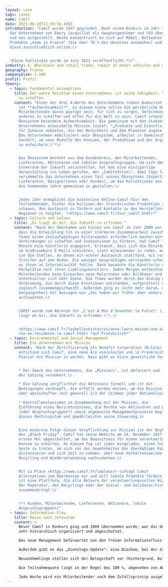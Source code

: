 ```yaml
---
layout: case
tags: cases
name: Camif
date: 2021-06-10T11:39:58.496Z
introduction: "Camif wurde 1947 gegründet. Nach einem Konkurs im Jahr 2008 wurde
  das Unternehmen von Emery Jacquillat als Haupteigentümer und CEO übernommen
  und neu aufgestellt. Heute konzentriert es sich auf Möbel, Bettwaren und
  Produkte „made in France“ (die über 70 % des Umsatzes ausmachen) und vertreibt
  diese ausschließlich online.\r


  *Diese Fallstudie wurde im Juni 2021 veröffentlicht.*\r"
industry: G. Wholesale and retail trade; repair of motor vehicles and motorcycles
geography: France
companySize: 1-100
profit: Profit
theory:
  - topic: Fundamental Assumptions
    title: Der wahre Reichtum eines Unternehmens ist seine Fähigkeit, Verbindungen
      zu schaffen.
    content: "Einer der drei A-Werte des Unternehmens (neben Audazität und Agilität)
      ist **Aufmerksamkeit**. In diesem Sinne sollte die persönliche Haltung der
      Mitarbeitenden davon geprägt sein, für sich zu sorgen, Verbindungen zu
      anderen zu schaffen und offen für die Welt zu sein. Camif schenkt seinem
      Ökosystem besondere Aufmerksamkeit. Die gemeinsam mit den Stakeholdern des
      Unternehmens entwickelte Mission lautet: *„Produkte und Dienstleistungen
      für Zuhause anbieten, die der Menschheit und dem Planeten zugute kommen.
      Das Unternehmen mobilisiert sein Ökosystem, arbeitet in Gemeinschaft und
      handelt, um neue Modelle des Konsums, der Produktion und der Organisation
      zu entwickeln.\"*\r


      Das Ökosystem besteht aus dem Kundenkreis, den Mitarbeitenden,
      Lieferanten, Aktionären und lokalen Anspruchsgruppen. Um sich den
      Innenraum der Zukunft vorzustellen, hat man eine einzigartige
      Veranstaltung ins Leben gerufen, den „Camifathlon\". Zwei Tage lang
      versammelte das Unternehmen einen Teil seines Ökosystems (Expertinnen,
      Lieferanten, Designerinnen oder Kunden), um die Kollektionen von Camif für
      die kommenden Jahre gemeinsam zu gestalten.\r


      Jedes Jahr ermöglicht die kostenlose Online-Camif-Tour den
      Teilnehmenden, hinter die Kulissen der französischen Produktion zu
      schauen, den Austausch zu fördern und Kontakte zu den Herstellern in den
      Regionen zu knüpfen. *<https://www.camif.fr/tour_camif.html>*"
  - topic: Culture and Values
    title: „Es liegt an mir, die Zukunft zu erfinden."
    content: "Nach der Übernahme und Fusion von Camif im Jahr 2009 war dem CEO klar,
      dass die Entwicklung hin zu einer stärkeren Zusammenarbeit zwischen den
      Teams einen zeitaufwändigen Kulturwandel erforderlich machen würde. Um
      Verbindungen zu schaffen und Innovationen zu fördern, hat Camif für drei
      Monate eine Künstlerin engagiert. Erstaunt, dass sich die Mitarbeitenden
      im Großraumbüro E-Mails schickten, statt miteinander zu reden, markierte
      sie die Stellen, an denen ein echter Austausch stattfand, mit rosa
      Streifen auf dem Boden. Die weniger Gesprächigen verstanden schnell, dass
      es ihnen an Interaktivität fehlte. Dann benannte die Künstlerin die
      Parkplätze nach ihren Lieblingskünstlern. Jeden Morgen entdeckten die
      Mitarbeitenden beim Einparken neue Malerinnen oder Bildhauer und
      unterhielten sich über diese. Die Teams wurden durch den Dialog und die
      Verbindung, die durch diese Kreationen entstanden, aufgerüttelt und
      zugleich zusammengeschweißt. Außerdem ging es nicht mehr darum, die
      Vergangenheit mit Aussagen wie „das haben wir früher aber anders gemacht\"
      aufzuwärmen.\r


      CAMIF wurde zum Akronym für „C'est A Moi d'Inventer le Futur\" („Es
      liegt an mir, die Zukunft zu erfinden.\").\r


      <https://www.camif.fr/lesbelleshistoires/anne-laure-maison-une-arti\
      ste-en-residence-la-camif.html> *auf Französisch*"
  - topic: Environmental and Social Management
    title: Ein Unternehmen mit Mission
    content: "Nach der Zertifizierung als Benefit Corporation (B-Corp) im Jahr 2015
      entschied sich Camif, eine neue Ära einzuleiten und in Frankreich zum
      Pionier mit Mission zu werden. Dazu gibt es klare gesetzliche Vorgaben:\r


      * Der Zweck des Unternehmens, die „Mission\", ist definiert und in
      der Satzung verankert.\r

      * Die Satzung verpflichtet die Aktionäre formell und ist mit
      Bedingungen verknüpft, die erfüllt werden müssen, um die Mission zu ändern
      oder abzuschaffen (mit generell 2/3 der Stimmen jeder Aktienklasse).\r

      * Kontrollmechanismen im Zusammenhang mit der Mission, die
      Einführung eines Berichtssystems, die Rechte von Aktionären und Dritten
      (oder Anspruchsgruppen*) sowie angepasste Managementprozesse begleiten
      dieses Rechtssystem und gewährleisten seine Steuerung.\r


      Eine konkrete Folge dieser Verpflichtung zur Mission ist der Boykott
      des „Black Friday“. Camif hat seine Website am 24. November 2017 zum
      ersten Mal abgeschaltet, um das Bewusstsein für einen verantwortungsvollen
      Konsum zu schärfen. An diesem Tag ist jeder eingeladen, einen Schritt zur
      Seite zu treten, um sich von den Gewohnheiten des übermäßigen Konsums zu
      distanzieren und sich Zeit zu nehmen, über neue Verhaltensweisen wie
      Recycling und Wiederverwendung nachzudenken.\r


      Mit La Place <https://www.camif.fr/laplace/> schlägt Camif
      Alternativen zum Überkonsum vor und will lokale Produkte fördern. La Place
      ist eine Plattform, die alle Akteure der verantwortungsvollen Wirtschaft,
      der Reparatur, des Recyclings oder der Sozial- und Solidarwirtschaft
      zusammenbringt.\r


      (*) Kunden, Mitarbeitende, Lieferanten, Aktionäre, lokale
      Anspruchsgruppen\r"
  - topic: Information Flow
    title: Reise nach Jerusalem
    content: >
      Bevor Camif in Konkurs ging und 2009 übernommen wurde, war das Unternehmen
      sehr hierarchisch organisiert und abgeschottet. 

      Das neue Management befürwortet nun den freien Informationsfluss. Es propagiert auch aktiv die Bewegung von Menschen! Jede Woche heißt es „Reise nach Jerusalem": Jeder Mitarbeitende wechselt nach einem sorgfältig abgestimmten Zeitplan den Sitznachbarn. 

      Außerdem gibt es das „Dienstags-Update": eine Diashow, bei der die Belegschaft einen Überblick über die Aktivitäten, die laufenden Projekte und die Ergebnisse erhält. Die Moderation übernimmt jedes Mal jemand anderes. Dies ist eine Gelegenheit, das Kerngeschäft von Camif zu überprüfen: Marketing und Angebot. Die Mitarbeitenden können ihre Folien vor dem Dienstagmorgen einfügen, um besondere Themen ihrer Aktivitäten zu präsentieren, Freiwillige anzuwerben usw. (die Foliensammlung ist im Netz verfügbar). Das Treffen am Dienstag ist auch eine Gelegenheit, um über gemeinsam zu treffende Entscheidungen zu sprechen: die Telearbeitscharta, ... 

      Neuankömmlinge stellen sich der Belegschaft vor (Hintergrund, Aufgabe, Lieblingsessen, Geste für den Planeten). 

      Die Teilnahmequote liegt in der Regel bei 100 %, abgesehen von Abwesenheiten aus Gründen wie Krankheit, Urlaub oder Freistellung. 

      Jede Woche wird ein Mitarbeitender nach dem Zufallsprinzip ausgelost, der die Moderation für den folgenden Dienstag übernimmt und sich bei dieser Gelegenheit selbst vorstellt. Ziel ist es, alle Mitarbeitenden, die nicht unbedingt die Möglichkeit haben, sich öffentlich zu äußern, zu ermutigen, dies zu tun.
---
```


